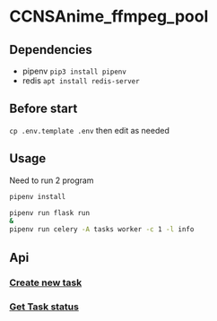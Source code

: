# CCNSAnime_ffmpeg_pool

## Dependencies
* pipenv
`pip3 install pipenv`
* redis
`apt install redis-server`

## Before start
`cp .env.template .env`
then edit as needed
## Usage
Need to run 2 program
```bash
pipenv install

pipenv run flask run
&
pipenv run celery -A tasks worker -c 1 -l info
```

## Api
### [Create new task](Document/anime_api.md#create-new-task)
### [Get Task status](Document/anime_api.md#get-task-status)
